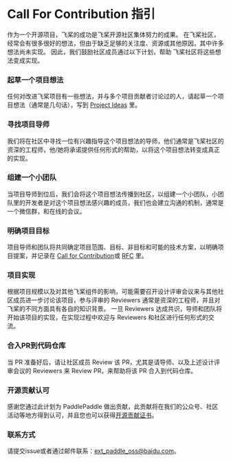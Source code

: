 # Call For Contribution 指引

作为一个开源项目，飞桨的成功是飞桨开源社区集体努力的成果。 在飞桨社区，经常会有很多很好的想法，但由于缺乏足够的关注度、资源或其他原因，其中许多想法尚未实现。 因此，我们鼓励社区成员通过以下计划，帮助 飞桨社区将这些想法变成实现。

### 起草一个项目想法

任何对改进飞桨项目有一些想法，并与多个项目贡献者讨论过的人，请起草一个项目想法（通常是几句话），写到 [Project Ideas](https://github.com/PaddlePaddle/community/tree/master/pfcc/call-for-contributions#project-ideas) 里。

### 寻找项目导师

我们将在社区中寻找一位有兴趣指导这个项目想法的导师，他们通常是飞桨社区的资深的工程师，他/她将承诺提供任何形式的帮助，以将这个项目想法转变成真正的实现。

### 组建一个小团队

当项目导师到位后，我们会将这个项目想法传播到社区，以组建一个小团队，小团队里的开发者是对这个项目想法感兴趣的成员，我们也会建立沟通的机制，通常是一个微信群，和在线的会议。

### 明确项目目标

项目导师和团队将共同确定项目范围、目标、非目标和可能的技术方案，以明确项目提案，并记录在 [Call for Contribution](https://github.com/PaddlePaddle/community/tree/master/pfcc/call-for-contributions)或 [RFC](https://github.com/PaddlePaddle/community/tree/master/rfcs) 里。

### 项目实现

根据项目规模以及对其他飞桨组件的影响，可能需要召开设计评审会议来与其他社区成员进一步讨论该项目，参与评审的 Reviewers 通常是资深的工程师，并且对飞桨的不同方面具有各自的知识背景。 一旦 Reviewers 达成共识，导师和团队将开始该项目的实现，在实现过程中欢迎与 Reviewers 和社区进行任何形式的交流。

### 合入PR到代码仓库

当 PR 准备好后，请让社区成员 Review 该 PR，尤其是请导师、以及上述设计评审会议的 Reviewers 来 Review PR，来帮助将该 PR 合入到代码仓库。

### 开源贡献认可

感谢您通过此计划为 PaddlePaddle 做出贡献，此贡献将在我们的公众号、社区活动等地方得到认可，并且您也可以获得[开源贡献证书](https://github.com/PaddlePaddle/community/blob/master/contributors/certificate-inspection.md)。

### 联系方式

请提交issue或者通过邮件联系：[ext_paddle_oss@baidu.com](mailto:ext_paddle_oss@baidu.com)。
